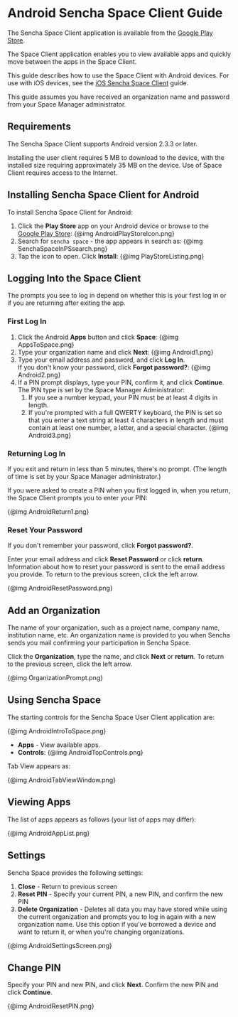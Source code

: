 # Android Sencha Space Client Guide

The Sencha Space Client application is available from 
the <a href="http://play.google.com">Google Play Store</a>. 

The Space Client application enables you to view available apps 
and quickly move between the apps in the Space Client. 

This guide describes how to use the Space Client with Android devices. 
For use with iOS devices, see the
<a href="#!/ios_client_guide">iOS Sencha Space Client</a> guide.

This guide assumes you have received an organization name and
password from your Space Manager administrator.

## Requirements

The Sencha Space Client supports Android version 2.3.3 or later.

Installing the user client requires 5 MB to download to the device,
with the installed size requiring approximately 35 MB on the device. 
Use of Space Client requires access to the Internet.

## Installing Sencha Space Client for Android

To install Sencha Space Client for Android:
<ol>
<li>Click the <b>Play Store</b> app on your Android device or browse to
the <a href="http://play.google.com">Google Play Store</a>:
{@img AndroidPlayStoreIcon.png}
</li>
<li>Search for <code>sencha space</code> - the app appears in search as:
{@img SenchaSpaceInPSsearch.png}
</li>
<li>Tap the icon to open. Click <b>Install</b>:
{@img PlayStoreListing.png}
</li>
</ol>

## Logging Into the Space Client

The prompts you see to log in depend on whether this is your first log in
or if you are returning after exiting the app.

### First Log In

<ol>
<li>Click the Android <b>Apps</b> button and click <b>Space</b>:
{@img AppsToSpace.png}</li>
<li>Type your organization name and click <b>Next</b>:
{@img Android1.png}
</li>
<li>Type your email address and password, and click <b>Log In</b>.<br> 
If you don't know your password, click <b>Forgot password?</b>:
{@img Android2.png}
</li>
<li>If a PIN prompt displays, type your PIN, confirm it, 
and click <b>Continue</b>. The PIN type
is set by the Space Manager Administrator:
	<ol>
	<li>If you see a number keypad, your PIN must 
	be at least 4 digits in length.</li>
	<li>If you're prompted with a full QWERTY keyboard, the PIN is
	set so that you enter a text string at least 4 characters in length 
	and must contain at least
	one number, a letter, and a special character.
	{@img Android3.png}
	</li>
	</ol></li>
</ol>

### Returning Log In

If you exit and return in less than 5 minutes, there's no prompt. (The
length of time is set by your Space Manager administrator.)

If you were asked to create a PIN when you first logged in, when you return,
the Space Client prompts you to enter your PIN:

{@img AndroidReturn1.png}


### Reset Your Password

If you don't remember your password, click <b>Forgot password?</b>.

Enter your email address 
and click <b>Reset Password</b> or click <b>return</b>. 
Information about how to reset your password is sent to the email
address you provide. To return to the previous screen, click the left arrow. 

{@img AndroidResetPassword.png}


## Add an Organization

The name of your organization, such as a project name, company name, 
institution name, etc. 
An organization name is provided to you when Sencha sends you mail confirming your 
participation in Sencha Space. 

Click the <b>Organization</b>, type the name, and click <b>Next</b> or <b>return</b>.
To return to the previous screen, click the left arrow.

{@img OrganizationPrompt.png}

## Using Sencha Space

The starting controls for the Sencha Space User Client application are:

{@img AndroidIntroToSpace.png}

<ul>
<li><b>Apps</b> - View available apps.</li>
<li><b>Controls</b>:
{@img AndroidTopControls.png}
</li>
</ul>

Tab View appears as:

{@img AndroidTabViewWindow.png}


## Viewing Apps

The list of apps appears as follows (your list of apps may differ):

{@img AndroidAppList.png}


<a name="Settings"></a>
## Settings 

Sencha Space provides the following settings:

<ol>
<li><b>Close</b> - Return to previous screen</li>
<li><b>Reset PIN</b> - Specify your current PIN, a new PIN, and confirm the new PIN</li>
<li><b>Delete Organization</b> - Deletes all data you may have 
stored while using the current 
organization and prompts you to log in again with a new organization name. Use this
option if you've borrowed a device and want to return it, or when you're changing
organizations.
</li>
</ol>

{@img AndroidSettingsScreen.png}


## Change PIN

Specify your PIN and new PIN, and click <b>Next</b>. 
Confirm the new PIN and click <b>Continue</b>.

{@img AndroidResetPIN.png}




